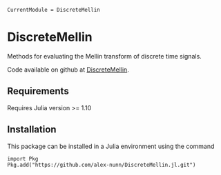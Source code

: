 ```@meta
CurrentModule = DiscreteMellin
```

# DiscreteMellin
Methods for evaluating the Mellin transform of discrete time signals.

Code available on github at [DiscreteMellin](https://github.com/alex-nunn/DiscreteMellin.jl).

## Requirements
Requires Julia version >= 1.10

## Installation
This package can be installed in a Julia environment using the command

```julia-repl
import Pkg
Pkg.add("https://github.com/alex-nunn/DiscreteMellin.jl.git")
```
